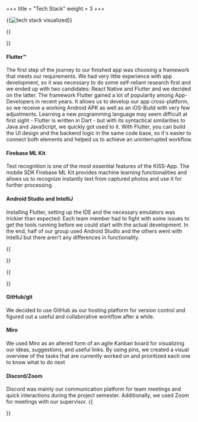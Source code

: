 +++
title = "Tech Stack"
weight = 3
+++

{{<image src="tech-stack-kiss.png" alt="tech stack visualized" caption="Our tech stack">}}

{{<section title="Tech Stack">}}
#### Flutter™️
The first step of the journey to our finished app was choosing a framework that meets our requirements. We had very little experience with app development, so it was necessary to do some self-reliant research  first and we ended up with two candidates: React Native and Flutter
and we decided on the latter.
The framework Flutter gained a lot of popularity among App-Developers in recent years.
It allows us to develop our app cross-platform, so we receive a working Android APK as well as an iOS-Build with very few adjustments.
Learning a new programming language may seem difficult at first sight - Flutter is written in Dart - but with its syntactical similarities to Java and JavaScript, we quickly got used to it.
With Flutter, you can build the UI design and the backend logic in the same code base, so it's easier to connect both elements and helped us to achieve an uninterrupted workflow.

#### Firebase ML Kit
Text recognition is one of the most essential features of the KISS-App.
The mobile SDK Firebase ML Kit provides machine learning functionalities and allows us to recognize instantly text from captured photos and use it for further processing.

#### Android Studio and IntelliJ
Installing Flutter, setting up the IDE and the necessary emulators was trickier than expected:
Each team member had to fight with some issues to get the tools running before we could start with the actual development. In the end, half of our group used Android Studio and the others went with IntelliJ but there aren't any differences in functionality.

{{</section>}}

{{<section title="Development Tools">}}
#### GitHub/git
We decided to use GitHub as our hosting platform for version control and figured out a useful and collaborative workflow after a while.

#### Miro
We used Miro as an altered form of an agile Kanban board for visualizing our ideas, suggestions, and useful links.
By using pins, we created a visual overview of the tasks that are currently worked on and prioritized each one to know what to do next

#### Discord/Zoom
Discord was mainly our communication platform for team meetings and quick interactions during the project semester. Additionally, we used Zoom for meetings with our supervisor.
{{</section>}}
